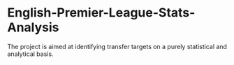 # English-Premier-League-Stats-Analysis
The project is aimed at identifying transfer targets on a purely statistical and analytical basis. 
